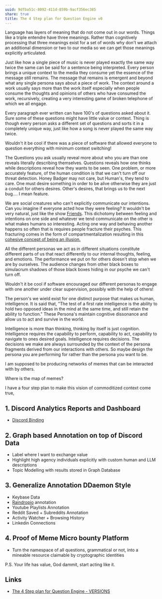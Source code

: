 ```yaml
---
uuid: 9dfba51c-8092-411d-859b-9acf356ec385
share: true
title: The 4 Step plan for Question Engine v0
---
```

Language has layers of meaning that do not come out in our words. Things like a triple entendre have three meanings. Rather than cognitively processing that three meanings exist for a set of words why don't we attach an additional dimension or two to our media so we can get those meanings explicitly articulated.

<!--
The first paragraph does not actually describe what you want to do. You need to answer a series of questions with your opening statement.

1. What is Question Engine
2. What is ETL
3. Provide context to the problem you only hint at
4. Provide context for what the rest of the document is going to be about
-->

Just like how a single piece of music is never played exactly the same way twice the same can be said for a sentence being interpreted. Every person brings a unique context to the media they consume yet the essence of the message still remains. The message that remains is emergent and beyond what any single persona says about a piece of work. The context around a work usually says more than the work itself especially when people consume the thoughts and opinions of others who have consumed the work, recursively, creating a very interesting game of broken telephone of which we all engage.

<!--
You need a topic sentense.
You should start with your ELI5 Question Engine document
-->

Every paragraph ever written can have 100's of questions asked about it. Sure some of these questions might have little value or context. Thing is though every person asks a different set of questions and sorts it in a completely unique way, just like how a song is never played the same way twice.

Wouldn't it be cool if there was a piece of software that allowed everyone to question everything with minimum context switching!

The Questions you ask usually reveal more about who you are than one reveals literally describing themselves. Questions reveals how one thinks while descriptions reveal how they wants to be seen. One problem, or more accurately feature, of the human condition is that we can't turn off our threat detection. Honey Badger may not care, but Human's, they tend to care. One must desire something in order to be alive otherwise they are just a conduit for others desires. Other's desires, that brings us to the next bug.... I mean feature.

We are social creatures who can't explicitly communicate our intentions. Can you imagine if everyone acted how they were feeling? It wouldn't be very natural, just like the show [Friends](https://www.youtube.com/watch?v=6LaG25gdJog). This dichotomy between feeling and intentions on one side and whatever we tend communicate on the other is what makes humans so interesting. Acting one way and behaving another happens so often that is requires people fracture their psyches. This fracturing comes in the form of compartmentalization resulting in this [cohesive concept of being an illusion.](/undefined) 

All the different personas we act as in different situations constitute different parts of us that react differently to our internal thoughts, feeling, and emotions. The performance we put on for others doesn't stop when we are by ourselves. The audience changes from other black boxes to simulacrum shadows of those black boxes hiding in our psyche we can't turn off.

Wouldn't it be cool if software encouraged our different personas to engage with one another under clear supervision, possibly with the help of others!

The person's we wield exist for one distinct purpose that makes us human, intelligence. It is said that, "The test of a first rate intelligence is the ability to hold two opposed ideas in the mind at the same time, and still retain the ability to function." These Persona's maintain cognitive dissonance and allow us to act and survive in the world.

Intelligence is more than thinking, thinking by itself is just cognition. Intelligence requires the capability to perform, capability to act, capability to navigate to ones desired goals. Intelligence requires decisions. The decisions we make are always surrounded by the context of the persona fragments derived from our interactions with others. So maybe design the persona you are performing for rather than the persona you want to be.

I am supposed to be producing networks of memes that can be interacted with by others.

Where is the map of memes?

I have a four step plan to make this vision of commoditized context come true,

## 1. Discord Analytics Reports and Dashboard

* [Discord Binding](/1c376bfd-75ef-4c0d-9e23-3680653de55f)

## 2. Graph based Annotation on top of Discord Data

* Label where I want to exchange value
* Highlight high agency individuals explicitly with custom human and LLM descriptions
* Topic Modelling with results stored in Graph Database
## 3. Generalize Annotation DDaemon Style

* Keybase Data
* [Raindropio](/053d3ec8-825f-40bd-b187-926273159b09) annotation
* Youtube Playlists Annotation
* Reddit Saved + Subreddits Annotation
* Activity Watcher + Browsing History
* Linkedin Connections

## 4. Proof of Meme Micro bounty Platform

* Turn the namespace of all questions, grammatical or not, into a mineable resource claimable by cryptographic identities



P.S. Your life has value, God dammit, start acting like it.



## Links

* [The 4 Step plan for Question Engine - VERSIONS](/undefined)